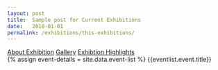 ```yaml
---
layout: post
title:  Sample post for Current Exhibitions
date:   2018-01-01
permalink: /exhibitions/this-exhibitions/
---
```


<div class="event-tab-area">
  <div class="event-tab-list">
    <a href="#tab1">About Exhibition</a>
    <a href="#tab2">Gallery</a>
    <a href="#tab3">Exhibtion Highlights</a>
  </div>
</div>
<div>
  {% assign event-details = site.data.event-list %}
  {{eventlist.event.title}}
</div>
